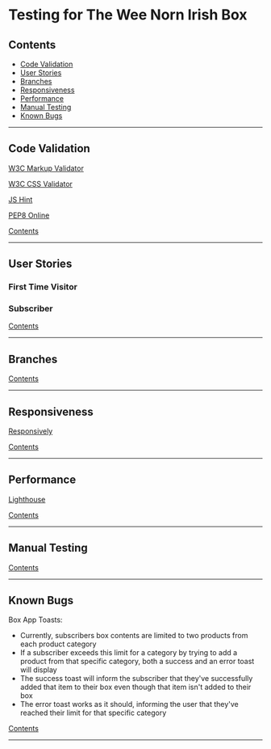 # Testing for The Wee Norn Irish Box

## Contents

- [Code Validation](#code-validation)
- [User Stories](#user-stories)
- [Branches](#branches)
- [Responsiveness](#responsiveness)
- [Performance](#performance)
- [Manual Testing](#manual-testing)
- [Known Bugs](#known-bugs)

---

## Code Validation

[W3C Markup Validator](https://validator.w3.org/)

[W3C CSS Validator](https://jigsaw.w3.org/css-validator/)

[JS Hint](https://jshint.com/)

[PEP8 Online](http://pep8online.com/)

[Contents](#contents)

---

## User Stories

### First Time Visitor

### Subscriber

[Contents](#contents)

---

## Branches

[Contents](#contents)

---

## Responsiveness

[Responsively](https://responsively.app/)

[Contents](#contents)

---

## Performance

[Lighthouse](https://developers.google.com/web/tools/lighthouse)

[Contents](#contents)

---

## Manual Testing

[Contents](#contents)

---

## Known Bugs

Box App Toasts:

- Currently, subscribers box contents are limited to two products from each product category
- If a subscriber exceeds this limit for a category by trying to add a product from that specific category, both a success and an error toast will display
- The success toast will inform the subscriber that they've successfully added that item to their box even though that item isn't added to their box
- The error toast works as it should, informing the user that they've reached their limit for that specific category

[Contents](#contents)

---
